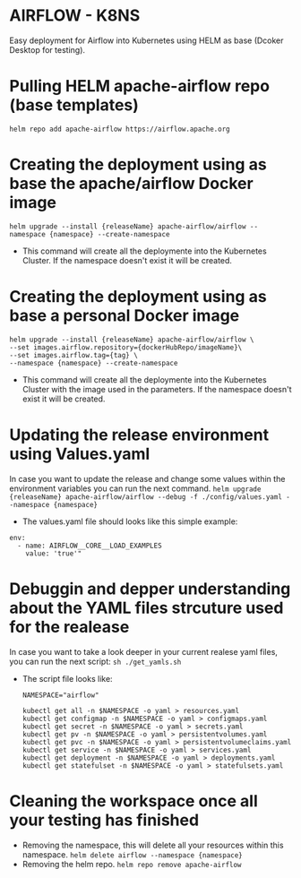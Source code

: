 # AIRFLOW - K8NS
Easy deployment for Airflow into Kubernetes using HELM as base (Dcoker Desktop for testing).


# Pulling HELM apache-airflow repo  (base templates)
    helm repo add apache-airflow https://airflow.apache.org

# Creating the deployment using as base the apache/airflow Docker image
    helm upgrade --install {releaseName} apache-airflow/airflow --namespace {namespace} --create-namespace 
  
  * This command will create all the deploymente into the Kubernetes Cluster. If the namespace doesn't exist it will be created.

# Creating the deployment using as base a personal Docker image
    helm upgrade --install {releaseName} apache-airflow/airflow \
    --set images.airflow.repository={dockerHubRepo/imageName}\
    --set images.airflow.tag={tag} \
    --namespace {namespace} --create-namespace
    
  * This command will create all the deploymente into the Kubernetes Cluster with the image used in the parameters. If the namespace doesn't exist it will be created.

# Updating the release environment using Values.yaml
In case you want to update the release and change some values within the environment variables you can run the next command.
  ```helm upgrade {releaseName} apache-airflow/airflow --debug -f ./config/values.yaml --namespace {namespace}```

  * The values.yaml file should looks like this simple example:
    
  ```
  env:
    - name: AIRFLOW__CORE__LOAD_EXAMPLES
      value: 'true'"
  ```

# Debuggin and depper understanding about the YAML files strcuture used for the realease
In case you want to take a look deeper in your current realese yaml files, you can run the next script:
  ```sh ./get_yamls.sh```
* The script file looks like:
  ```
  NAMESPACE="airflow"

  kubectl get all -n $NAMESPACE -o yaml > resources.yaml
  kubectl get configmap -n $NAMESPACE -o yaml > configmaps.yaml
  kubectl get secret -n $NAMESPACE -o yaml > secrets.yaml
  kubectl get pv -n $NAMESPACE -o yaml > persistentvolumes.yaml
  kubectl get pvc -n $NAMESPACE -o yaml > persistentvolumeclaims.yaml
  kubectl get service -n $NAMESPACE -o yaml > services.yaml
  kubectl get deployment -n $NAMESPACE -o yaml > deployments.yaml
  kubectl get statefulset -n $NAMESPACE -o yaml > statefulsets.yaml
  ```

# Cleaning the workspace once all your testing has finished
* Removing the namespace, this will delete all your resources within this namespace.
  ```helm delete airflow --namespace {namespace}```
* Removing the helm repo.
  ```helm repo remove apache-airflow```
